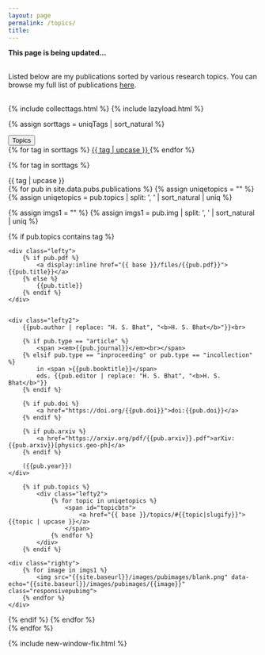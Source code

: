 ```yaml
---
layout: page
permalink: /topics/
title: 
---
```


**This page is being updated...**
<br><br>


Listed below are my publications sorted by various research topics. You can browse my full list of publications [here][pubs].
<br><br>

{% include collecttags.html %}
{% include lazyload.html %}

{% assign sorttags = uniqTags | sort_natural %} 

<div class="dropdown">
  <button class="dropbtn">Topics <i class="fa fa-caret-down"></i></button>
  <div class="dropdown-content">
  	{% for tag in sorttags %}
 	<a href="#{{ tag  | slugify }}"> {{ tag | upcase }} </a>
 	{% endfor %}
  </div>
</div>


<!-- 
<div class="container">
	{% for tag in sorttags %}
		<div class="section">
			<div id="topicbtnlst">
			   <a href="#{{ tag  | slugify }}"> {{ tag | upcase }} </a>
			</div>
		</div>
	{% endfor %}
</div>
 -->


{% for tag in sorttags %}
<a id="{{ tag  | slugify }}" class="anchor"></a>
<div class="topicshl">{{ tag | upcase }}</div>
{% for pub in site.data.pubs.publications %}
{% assign uniqetopics = "" %}
{% assign uniqetopics = pub.topics | split: ', ' | sort_natural | uniq %} 

{% assign imgs1 = "" %}
{% assign imgs1 = pub.img | split: ', ' | sort_natural | uniq %} 

{% if pub.topics contains tag %}
<div class="group">


    <div class="lefty">
		{% if pub.pdf %}
			<a display:inline href="{{ base }}/files/{{pub.pdf}}">{{pub.title}}</a>
		{% else %} 
			{{pub.title}}
		{% endif %}
	</div>	

		
	<div class="lefty2">
		{{pub.author | replace: "H. S. Bhat", "<b>H. S. Bhat</b>"}}<br>
		
		{% if pub.type == "article" %}
			<span ><em>{{pub.journal}}</em><br></span>
		{% elsif pub.type == "inproceeding" or pub.type == "incollection" %}
			in <span >{{pub.booktitle}}</span>
			eds. {{pub.editor | replace: "H. S. Bhat", "<b>H. S. Bhat</b>"}}
		{% endif %}
		
		{% if pub.doi %}
			<a href="https://doi.org/{{pub.doi}}">doi:{{pub.doi}}</a>
		{% endif %}
		
		{% if pub.arxiv %}
			<a href="https://arxiv.org/pdf/{{pub.arxiv}}.pdf">arXiv:{{pub.arxiv}}[physics.geo-ph]</a>
		{% endif %}
		
		({{pub.year}})
    </div>
    
		{% if pub.topics %}
			<div class="lefty2">
				{% for topic in uniqetopics %}
					<span id="topicbtn">
						<a href="{{ base }}/topics/#{{topic|slugify}}">{{topic | upcase }}</a>
					</span>
				{% endfor %}
			</div>
		{% endif %}
	
	<div class="righty">
		{% for image in imgs1 %}
			<img src="{{site.baseurl}}/images/pubimages/blank.png" data-echo="{{site.baseurl}}/images/pubimages/{{image}}" class="responsivepubimg">
		{% endfor %}
	</div>
</div> 

{% endif %}
{% endfor %}
<br>
{% endfor %}

{% include new-window-fix.html %}

[pubs]: /articles/
